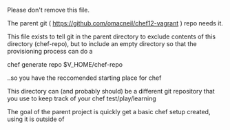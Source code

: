 Please don't remove this file. 

The parent git ( https://github.com/omacneil/chef12-vagrant )
repo needs it. 

This file exists to tell git in the parent directory to 
exclude contents of this directory (chef-repo), 
but to include an empty directory so that the 
provisioning process can do a 

  chef generate repo $V_HOME/chef-repo

..so you have the reccomended starting place for chef

This directory can (and probably should) 
be a different git repository that you 
use to keep track of your chef test/play/learning

The goal of the parent project is quickly get a 
basic chef setup created, using it is outside of  

